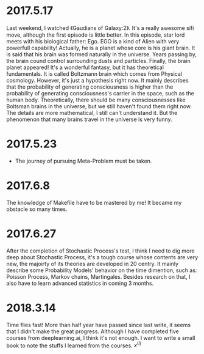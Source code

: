 # 2017.5.17 #

Last weekend, I watched 《Gaudians of Galaxy:2》. It's a really awesome sifi move, although the first episode is little better. In this episode, star lord meets with his biological father: Ego. EGO is a kind of Alien with very powerfull capability! Actually, he is a planet whose core is his giant brain. It is said that his brain was formed naturally in the universe. Years passing by, the brain cound control surrounding dusts and particles. Finally, the brain planet appeared! It's a wonderful fantasy, but it has theoretical fundamentals. It is called Boltzmann brain which comes from Physical cosmology. However, it's just a hypothesis right now. It mainly describes that the probability of generating consciousness is higher than the probability of generating consciousness's carrier in the space, such as the human body. Theoretically, there should be many consciousnesses like Boltsman brains in the universe, but we still haven't found them right now. The details are more mathematical, I still can't understand it. But the phenomenon that many brains travel in the universe is very funny.

# 2017.5.23 #

- The journey of pursuing Meta-Problem must be taken.

# 2017.6.8 #

The knowledge of Makefile have to be mastered by me! It became my obstacle so many times.

# 2017.6.27 #

After the completion of Stochastic Process's test, I think I need to dig more deep about Stochastic Process, it's a tough course whose contents are very new, the majoirty of its theories are developed in 20 centry. It mainly describe some Probability Models' behavior on the time dimention, such as: Poisson Process, Markov chains, Martingales. Besides research on that, I also have to learn advanced statistics in coming 3 months.

# 2018.3.14 #

Time flies fast! More than half year have passed since last write, it seems that I didn't make the great progress. Although I have completed five courses from deeplearning.ai, I think it's not enough. I want to write a small book to note the stuffs I learned from the courses.  $x^{(i)}$
